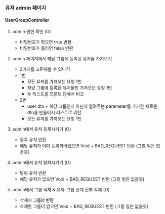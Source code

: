 ### 유저 admin 페이지

#### UserGroupController

1. admin 권한 확인 (O)

   - 비밀번호가 맞으면 true 반환
   - 비밀번호가 틀리면 false 반환

2. admin 페이지에서 해당 그룹에 등록된 유저들 가져오기

   - 2가지를 고민해볼 수 있다??
   - 1번
     - 모든 유저를 가져오는 요청 1번
     - 해당 그룹에 등록된 유저들만 가져오는 요청 1번
     - 두 리스트를 프론트 단에서 비교
   - 2번
     - user dto + 해당 그룹인지 아닌지 알려주는 parameter를 추가한 새로운 dto를 만들어서 리스트로 리턴
     - 모든 유저를 가져오는 요청 1번

3. admin에서 유저 등록시키기 (O)

   - 등록 유저 반환
   - 해당 유저가 이미 등록되어있으면 Void + BAD_REQUEST 반환 (그럴 일은 없을듯)

4. admin에서 유저 탈퇴시키기 (O)

   - 탈퇴 유저 반환
   - 해당 유저가 없으면 Void + BAD_REQUEST 반환 (그럴 일은 없을듯)

5. admin에서 그룹 삭제 & 유저-그룹 관계 전부 삭제 (O)
   - 삭제시 그룹id 반환
   - 삭제할 그룹이 없으면 Void + BAD_REQUEST 반환 (그럴 일은 없을듯)
